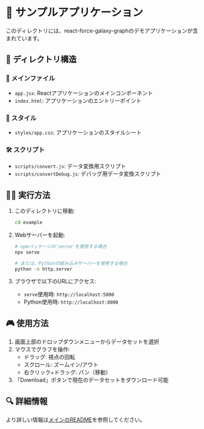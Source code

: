 # 🚀 サンプルアプリケーション

このディレクトリには、react-force-galaxy-graphのデモアプリケーションが含まれています。

## 📁 ディレクトリ構造

### 📄 メインファイル
- `app.jsx`: Reactアプリケーションのメインコンポーネント
- `index.html`: アプリケーションのエントリーポイント

### 🎨 スタイル
- `styles/app.css`: アプリケーションのスタイルシート

### 🛠 スクリプト
- `scripts/convert.js`: データ変換用スクリプト
- `scripts/convertDebug.js`: デバッグ用データ変換スクリプト

## 🏃‍♀️ 実行方法

1. このディレクトリに移動:
   ```bash
   cd example
   ```

2. Webサーバーを起動:
   ```bash
   # npmパッケージの'serve'を使用する場合
   npx serve

   # または、Pythonの組み込みサーバーを使用する場合
   python -m http.server
   ```

3. ブラウザで以下のURLにアクセス:
   - `serve`使用時: `http://localhost:5000`
   - Python使用時: `http://localhost:8000`

## 🎮 使用方法

1. 画面上部のドロップダウンメニューからデータセットを選択
2. マウスでグラフを操作:
   - ドラッグ: 視点の回転
   - スクロール: ズームイン/アウト
   - 右クリック+ドラッグ: パン（移動）
3. 「Download」ボタンで現在のデータセットをダウンロード可能

## 🔍 詳細情報
より詳しい情報は[メインのREADME](../README.md)を参照してください。
